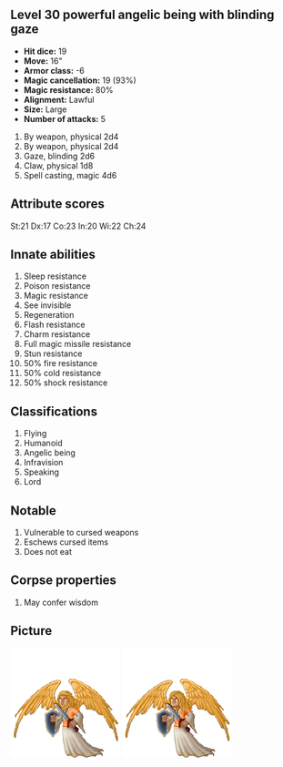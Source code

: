 ## Level 30 powerful angelic being with blinding gaze

- **Hit dice:** 19
- **Move:** 16"
- **Armor class:** -6
- **Magic cancellation:** 19 (93%)
- **Magic resistance:** 80%
- **Alignment:** Lawful
- **Size:** Large
- **Number of attacks:** 5
1. By weapon, physical 2d4
2. By weapon, physical 2d4
3. Gaze, blinding 2d6
4. Claw, physical 1d8
5. Spell casting, magic 4d6

## Attribute scores

St:21 Dx:17 Co:23 In:20 Wi:22 Ch:24

## Innate abilities

1. Sleep resistance
2. Poison resistance
3. Magic resistance
4. See invisible
5. Regeneration
6. Flash resistance
7. Charm resistance
8. Full magic missile resistance
9. Stun resistance
10. 50% fire resistance
11. 50% cold resistance
12. 50% shock resistance

## Classifications

1. Flying
2. Humanoid
3. Angelic being
4. Infravision
5. Speaking
6. Lord

## Notable

1. Vulnerable to cursed weapons
2. Eschews cursed items
3. Does not eat

## Corpse properties

1. May confer wisdom

## Picture

![Archon](https://github.com/hyvanmielenpelit/GnollHackTileSet/blob/main/Monsters/archon/archon.png?raw=true) ![Archon](https://github.com/hyvanmielenpelit/GnollHackTileSet/blob/main/Monsters/archon/archon_female.png?raw=true)
